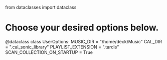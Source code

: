 from dataclasses import dataclass

# Choose your desired options below.
@dataclass
class UserOptions:
    MUSIC_DIR = "/home/deck/Music"
    CAL_DIR = ".cal_sonic_library"
    PLAYLIST_EXTENSION = ".tardis"
    SCAN_COLLECTION_ON_STARTUP = True
